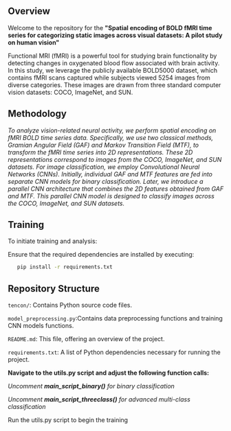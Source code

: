 ## Overview
Welcome to the repository for the **"Spatial encoding of BOLD fMRI time series for categorizing static images across visual datasets: A pilot study on human vision"**

Functional MRI (fMRI) is a powerful tool for studying brain functionality by detecting changes in oxygenated blood flow associated with brain activity. In this study, we leverage the publicly available BOLD5000 dataset, which contains fMRI scans captured while subjects viewed 5254 images from diverse categories. These images are drawn from three standard computer vision datasets: COCO, ImageNet, and SUN.

## Methodology
*To analyze vision-related neural activity, we perform spatial encoding on fMRI BOLD time series data. Specifically, we use two classical methods, Gramian Angular Field (GAF) and Markov Transition Field (MTF), to transform the fMRI time series into 2D representations. These 2D representations correspond to images from the COCO, ImageNet, and SUN datasets.
For image classification, we employ Convolutional Neural Networks (CNNs). Initially, individual GAF and MTF features are fed into separate CNN models for binary classification. Later, we introduce a parallel CNN architecture that combines the 2D features obtained from GAF and MTF. This parallel CNN model is designed to classify images across the COCO, ImageNet, and SUN datasets.*
## Training
To initiate training and analysis:

 Ensure that the required dependencies are installed by executing:

```bash
   pip install -r requirements.txt
```
## Repository Structure
   
   `tencon/`: Contains Python source code files.
   
   `model_preprocessing.py`:Contains data preprocessing functions and training CNN models functions.

   `README.md`: This file, offering an overview of the project.
   
   `requirements.txt`: A list of Python dependencies necessary for running the project.



**Navigate to the utils.py script and adjust the following function calls:**

*Uncomment **main_script_binary()** for binary classification*

*Uncomment **main_script_threeclass()** for advanced multi-class classification*

Run the utils.py script to begin the training 
